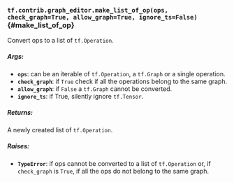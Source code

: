 ### `tf.contrib.graph_editor.make_list_of_op(ops, check_graph=True, allow_graph=True, ignore_ts=False)` {#make_list_of_op}

Convert ops to a list of `tf.Operation`.

##### Args:


*  <b>`ops`</b>: can be an iterable of `tf.Operation`, a `tf.Graph` or a single
    operation.
*  <b>`check_graph`</b>: if `True` check if all the operations belong to the same graph.
*  <b>`allow_graph`</b>: if `False` a `tf.Graph` cannot be converted.
*  <b>`ignore_ts`</b>: if True, silently ignore `tf.Tensor`.

##### Returns:

  A newly created list of `tf.Operation`.

##### Raises:


*  <b>`TypeError`</b>: if ops cannot be converted to a list of `tf.Operation` or,
   if `check_graph` is `True`, if all the ops do not belong to the
   same graph.

